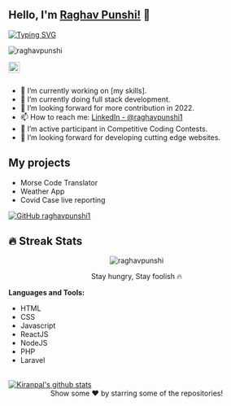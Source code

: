 ## Hello, I'm [Raghav Punshi!](https://google.com) 👋

[![Typing SVG](https://readme-typing-svg.herokuapp.com?size=25&color=1A9AF7&lines=I'm+Full+Stack+Web+Developer;and+Competitive+Coder)](https://git.io/typing-svg)

<p align="left"> <img src="https://komarev.com/ghpvc/?username=raghavpunshi1&label=Views&color=blue&style=plastic" alt="raghavpunshi" /> </p>

<a href="https://github.com/raghavpunshi1">
  <img align="left" alt="raghav" width="22px" src="https://cdn.jsdelivr.net/npm/simple-icons@v3/icons/github.svg" />
</a>

<br/>
<br/> 


- 🔭 I’m currently working on [my skills].
- 🌱 I’m currently doing full stack development.
- 🤔 I’m looking forward for more contribution in 2022.
- 📫 How to reach me: [LinkedIn - @raghavpunshi1](https://www.linkedin.com/in/raghavpunshi/)
- 🌱 I’m active participant in Competitive Coding Contests.
- 🤔 I’m looking forward for developing cutting edge websites.

## My projects
- Morse Code Translator
- Weather App
- Covid Case live reporting



[![GitHub raghavpunshi1](https://img.shields.io/github/followers/raghavpunshi1?label=follow&style=social)](https://github.com/raghavpunshi1)

## 🔥 Streak Stats

<p align="center">
	<img align="center" src="https://github-readme-streak-stats.herokuapp.com?user=raghavpunshi1&theme=tokyonight_duo&hide_border=true" alt="raghavpunshi" />
  <p align="center"> Stay hungry, Stay foolish 🔥 </p>
</p>


**Languages and Tools:**  
- HTML
- CSS
- Javascript
- ReactJS
- NodeJS
- PHP
- Laravel

<br/>
<a href="https://github.com/raghavpunshi1">
 <img align="center" src="https://github-readme-stats.vercel.app/api?username=raghavpunshi1&show_icons=true&theme=light&line_height=27" alt="Kiranpal's github stats"/>
</a>

<!-- ### My LeetCode Stats
![Leetcode Stats](https://leetcode.card.workers.dev/?username=raghavpunshi)
 -->
<div align="center">
Show some ❤️ by starring some of the repositories!
</div>
